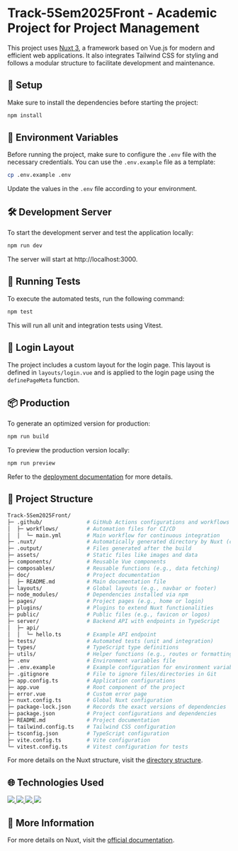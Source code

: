 # Track-5Sem2025Front - Academic Project for Project Management

This project uses [Nuxt 3](https://nuxt.com/docs/getting-started/introduction), a framework based on Vue.js for modern and efficient web applications. It also integrates Tailwind CSS for styling and follows a modular structure to facilitate development and maintenance.

## 🚀 Setup

Make sure to install the dependencies before starting the project:

```bash
npm install
```

## 🔑 Environment Variables

Before running the project, make sure to configure the `.env` file with the necessary credentials. You can use the `.env.example` file as a template:

```bash
cp .env.example .env
```

Update the values in the `.env` file according to your environment.

## 🛠️ Development Server

To start the development server and test the application locally:

```bash
npm run dev
```
The server will start at http://localhost:3000.

## 🧪 Running Tests

To execute the automated tests, run the following command:

```bash
npm test
```

This will run all unit and integration tests using Vitest.

## 🔐 Login Layout

The project includes a custom layout for the login page. This layout is defined in `layouts/login.vue` and is applied to the login page using the `definePageMeta` function.

## 📦 Production

To generate an optimized version for production:

```bash
npm run build
```
To preview the production version locally:

```bash
npm run preview
```
Refer to the [deployment documentation](https://nuxt.com/docs/getting-started/deployment) for more details.

## 📁 Project Structure

```bash
Track-5Sem2025Front/
├─ .github/              # GitHub Actions configurations and workflows
│  ├─ workflows/         # Automation files for CI/CD
│  │  └─ main.yml        # Main workflow for continuous integration
├─ .nuxt/                # Automatically generated directory by Nuxt (cache, types, and internal configs)
├─ .output/              # Files generated after the build
├─ assets/               # Static files like images and data
├─ components/           # Reusable Vue components
├─ composables/          # Reusable functions (e.g., data fetching)
├─ doc/                  # Project documentation
│  ├─ README.md          # Main documentation file
├─ layouts/              # Global layouts (e.g., navbar or footer)
├─ node_modules/         # Dependencies installed via npm
├─ pages/                # Project pages (e.g., home or login)
├─ plugins/              # Plugins to extend Nuxt functionalities
├─ public/               # Public files (e.g., favicon or logos)
├─ server/               # Backend API with endpoints in TypeScript
│  ├─ api/
│  │  └─ hello.ts        # Example API endpoint
├─ tests/                # Automated tests (unit and integration)
├─ types/                # TypeScript type definitions
├─ utils/                # Helper functions (e.g., routes or formatting)
├─ .env                  # Environment variables file
├─ .env.example          # Example configuration for environment variables
├─ .gitignore            # File to ignore files/directories in Git
├─ app.config.ts         # Application configurations
├─ app.vue               # Root component of the project
├─ error.vue             # Custom error page
├─ nuxt.config.ts        # Global Nuxt configuration
├─ package-lock.json     # Records the exact versions of dependencies
├─ package.json          # Project configurations and dependencies
├─ README.md             # Project documentation
├─ tailwind.config.ts    # Tailwind CSS configuration
├─ tsconfig.json         # TypeScript configuration
├─ vite.config.ts        # Vite configuration
└─ vitest.config.ts      # Vitest configuration for tests
```

For more details on the Nuxt structure, visit the [directory structure](https://nuxt.com/docs/guide/directory-structure).

## 🌐 Technologies Used
<a href="https://nuxt.com" target="_blank">
    <img src="https://img.shields.io/badge/-Nuxt-black?style=flat-square&logo=nuxt"/>
</a>
<a href="https://www.typescriptlang.org/" target="_blank">
    <img src="https://img.shields.io/badge/-Typescript-black?style=flat-square&logo=typescript"/>
</a>
<a href="https://tailwindcss.com/" target="_blank">
    <img src="https://img.shields.io/badge/-Tailwind-black?style=flat-square&logo=tailwindcss"/>
</a>
<a href="https://vuejs.org/" target="_blank">
    <img src="https://img.shields.io/badge/-Vue-black?style=flat-square&logo=vue.js"/>
</a>

## 📖 More Information

For more details on Nuxt, visit the [official documentation](https://nuxt.com/docs/getting-started/introduction).